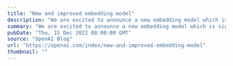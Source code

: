 ```yaml
---
title: "New and improved embedding model"
description: "We are excited to announce a new embedding model which is significantly more capable, cost effective, and simpler to use."
summary: "We are excited to announce a new embedding model which is significantly more capable, cost effective, and simpler to use."
pubDate: "Thu, 15 Dec 2022 08:00:00 GMT"
source: "OpenAI Blog"
url: "https://openai.com/index/new-and-improved-embedding-model"
thumbnail: ""
---
```


